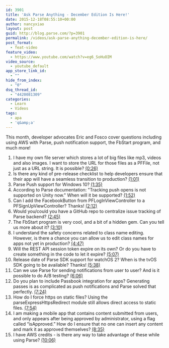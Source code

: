 ```yaml
---
id: 3901
title: 'Ask Parse Anything - December Edition Is Here!'
date: 2015-12-18T08:55:10+00:00
author: nancyxiao
layout: post
guid: http://blog.parse.com/?p=3901
permalink: /videos/ask-parse-anything-december-edition-is-here/
post_format:
  - feat-video
feature_video:
  - https://www.youtube.com/watch?v=eg6_SoHuOIM
video_source:
  - youtube_default
app_store_link_id:
  - ""
hide_from_index:
  - "0"
dsq_thread_id:
  - "4420081309"
categories:
  - Learn
  - Videos
tags:
  - apa
  - 'q&amp;a'
---
```

This month, developer advocates Eric and Fosco cover questions including using AWS with Parse, push notification support, the FbStart program, and much more!

<ol class="standard-list">
  <li>
    I have my own file server which stores a lot of big files like mp3, videos and also images. I want to store the URL for those files as a PFFile, not just as a URL string. It is possible? <a href="https://youtu.be/eg6_SoHuOIM?t=26" target="_blank">(0:26)</a>
  </li>
  <li>
    Is there any kind of pre-release checklist to help developers ensure that their app will have a seamless transition to production? <a href="https://youtu.be/eg6_SoHuOIM?t=61" target="_blank">(1:01)</a>
  </li>
  <li>
    Parse Push support for Windows 10? <a href="https://youtu.be/eg6_SoHuOIM?t=95" target="_blank">(1:35)</a>
  </li>
  <li>
    According to Parse documentation: "Tracking push opens is not supported on Unity now." When will it be supported? <a href="https://youtu.be/eg6_SoHuOIM?t=112" target="_blank">(1:52)</a>
  </li>
  <li>
    Can I add the FacebookButton from PFLogInViewController to a PFSignUpViewController? Thanks! <a href="https://youtu.be/eg6_SoHuOIM?t=132" target="_blank">(2:12)</a>
  </li>
  <li>
    Would you/could you have a GitHub repo to centralize issue tracking of Parse backend? <a href="https://youtu.be/eg6_SoHuOIM?t=165" target="_blank">(2:45)</a>
  </li>
  <li>
    The FbStart program is very cool, and a bit of a hidden gem. Can you tell us more about it? <a href="https://youtu.be/eg6_SoHuOIM?t=190" target="_blank">(3:10)</a>
  </li>
  <li>
    I understand the safety concerns related to class name editing. However, is there a chance you can allow us to edit class names for apps not yet in production? <a href="https://youtu.be/eg6_SoHuOIM?t=287" target="_blank">(4:47)</a>
  </li>
  <li>
    Will the REST API session token expire on its own? Or do you have to create something in the code to let it expire? <a href="https://youtu.be/eg6_SoHuOIM?t=307" target="_blank">(5:07)</a>
  </li>
  <li>
    Release date of Parse SDK support for watchOS 2? When is the tvOS SDK going to be available? Thanks! <a href="https://youtu.be/eg6_SoHuOIM?t=338" target="_blank">(5:38)</a>
  </li>
  <li>
    Can we use Parse for sending notifications from user to user? And is it possible to do A/B testing? <a href="https://youtu.be/eg6_SoHuOIM?t=366" target="_blank">(6:06)</a>
  </li>
  <li>
    Do you plan to include Passbook integration for apps? Generating passes is as complicated as push notifications and Parse solved that perfectly. <a href="https://youtu.be/eg6_SoHuOIM?t=444" target="_blank">(7:24)</a>
  </li>
  <li>
    How do I force https on static files? Using the parseExpressHttpsRedirect module still allows direct access to static files. <a href="https://youtu.be/eg6_SoHuOIM?t=474" target="_blank">(7:54)</a>
  </li>
  <li>
    I am making a mobile app that contains content submitted from users, and only appears after being approved by administrator, using a flag called “isApproved.” How do I ensure that no one can insert any content and mark it as approved themselves? <a href="https://youtu.be/eg6_SoHuOIM?t=515" target="_blank">(8:35)</a>
  </li>
  <li>
    I have AWS credits - is there any way to take advantage of these while using Parse? <a href="https://youtu.be/eg6_SoHuOIM?t=606" target="_blank">(10:06)</a>
  </li>
</ol>